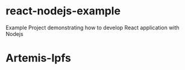 # react-nodejs-example
Example Project demonstrating how to develop React application with Nodejs 
# Artemis-Ipfs

